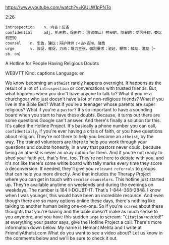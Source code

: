https://www.youtube.com/watch?v=KiULW1pPNTo 

2:26

```  
introspection    n. 内省；反省
confidential     adj. 机密的，保密的；（言谈举止）神秘的，隐秘的；受信任的，委以机密的
counsel    n. 忠告，建议；辩护律师；<古>咨询，磋商
urge       v. 敦促，催促，力劝；竭力主张，强烈要求；驱赶，鞭策；鼓励，激励（~ sb. on）
```

A Hotline for People Having Religious Doubts 

WEBVTT Kind: captions Language: en 

We know becoming an `atheist` rarely happens overnight. It happens as the result of a lot of `introspection` or conversations with trusted friends. But, what happens when you don't have anyone to talk to? What if you're a churchgoer who just doesn't have a lot of non-religious friends? What if you live in the Bible Belt? What if you're a teenager whose parents are super religious? What if you're a `pastor`? It's so important to have a sounding board when you start to have these doubts. Because, it turns out there are some questions Google can't answer. And there's finally a solution for this. It's called the Hotline Project. It's basically a phone number you can call, `confidentially`, if you're ever having a crisis of faith, or you have questions about religion. They're not there to help you become an `atheist`, by the way. The trained volunteers are there to help you work through your questions and doubts honestly, in a way that pastors never could, because being an atheist is never an okay option for them. And if you're not ready to shed your faith yet, that's fine, too. They're not here to debate with you, and it's not like there's some white board with tally marks every time they score a deconversion. If needed, they'll give you `relevant` `referrals` to groups that can help you more directly. And that includes the Therapy Project where you can get in touch with `secular` `counselors`. This hotline just started up. They're available anytime on weekends and during the evenings on weekdays. The number is 184 I-DOUBT-IT. That's 1-844-368-2848. I know when I was younger, this would have been an incredible resource. And even though there are so many options online these days, there's nothing like talking to another human being one-on-one. So if you're `scared` about these thoughts that you're having and the bible doesn't make as much sense to you anymore, and you have this sudden `urge` to scream: "`Citation` needed!" at everything your pastor says, give the Hotline Project a call. There's more information down below. My name is Hemant Mehta and I write at FriendlyAtheist.com What do you want to see a video about? Let us know in the comments below and we'll be sure to check it out. 